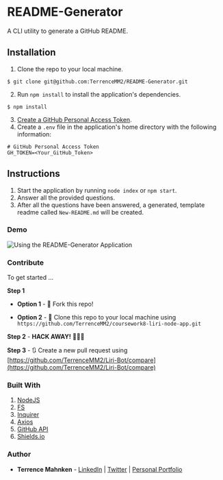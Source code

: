 # README-Generator
A CLI utility to generate a GitHub README.

## Installation
1. Clone the repo to your local machine.  
```
$ git clone git@github.com:TerrenceMM2/README-Generator.git
```
2. Run `npm install` to install the application's dependencies.  
```
$ npm install
```
3. [Create a GitHub Personal Access Token](https://help.github.com/en/github/authenticating-to-github/creating-a-personal-access-token-for-the-command-line).
4. Create a `.env` file in the application's home directory with the following information:  
```
# GitHub Personal Access Token
GH_TOKEN=<Your_GitHub_Token>
```

## Instructions
1. Start the application by running `node index` or `npm start`.
2. Answer all the provided questions.
3. After all the questions have been answered, a generated, template readme called `New-README.md` will be created.

### Demo
![Using the README-Generator Application](../media/readme_generator.gif?raw=true)

### Contribute  

To get started ...

**Step 1**

- **Option 1** - 🍴 Fork this repo!

- **Option 2** - 👯 Clone this repo to your local machine using `https://github.com/TerrenceMM2/coursework8-liri-node-app.git`

**Step 2** - **HACK AWAY!** 🔨🔨🔨

**Step 3** - 🔃 Create a new pull request using [https://github.com/TerrenceMM2/Liri-Bot/compare](https://github.com/TerrenceMM2/Liri-Bot/compare)

### Built With

1. [NodeJS](https://nodejs.org/en/)
2. [FS](https://nodejs.dev/the-nodejs-fs-module)
3. [Inquirer](https://www.npmjs.com/package/inquirer)
4. [Axios](https://www.npmjs.com/package/axios)
5. [GitHub API](https://developer.github.com/v3/)
6. [Shields.io](https://shields.io/)

### Author
* **Terrence Mahnken** - [LinkedIn](https://www.linkedin.com/in/terrencemahnken/) | [Twitter](https://twitter.com/TerrenceMahnken) | [Personal Portfolio](https://terrence.codes)
